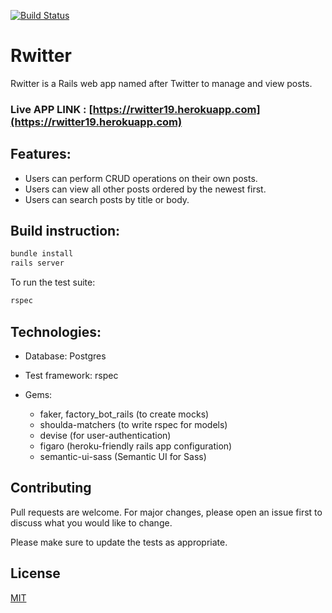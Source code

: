 [![Build Status](https://travis-ci.org/mmncit/rwitter.svg?branch=master)](https://travis-ci.org/mmncit/rwitter)

# Rwitter

Rwitter is a Rails web app named after Twitter to manage and view posts. 

### Live APP LINK : [https://rwitter19.herokuapp.com](https://rwitter19.herokuapp.com)

## Features:

* Users can perform CRUD operations on their own posts.
* Users can view all other posts ordered by the newest first.
* Users can search posts by title or body.

## Build instruction:

```bash
bundle install 
rails server
```
To run the test suite:
```bash
rspec
```

## Technologies:

* Database: Postgres

* Test framework: rspec

* Gems:
  * faker, factory_bot_rails (to create mocks)
  * shoulda-matchers (to write rspec for models)
  * devise (for user-authentication)
  * figaro (heroku-friendly rails app configuration)
  * semantic-ui-sass (Semantic UI for Sass)


## Contributing
Pull requests are welcome. For major changes, please open an issue first to discuss what you would like to change.

Please make sure to update the tests as appropriate.

## License
[MIT](https://choosealicense.com/licenses/mit/)